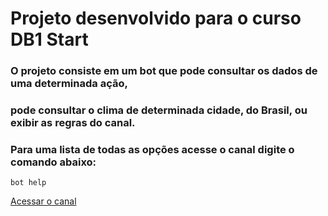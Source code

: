 # Projeto desenvolvido para o curso DB1 Start

### O projeto consiste em um bot que pode consultar os dados de uma determinada ação,
### pode consultar o clima de determinada cidade, do Brasil, ou exibir as regras do canal.

### Para uma lista de todas as opções acesse o canal digite o comando abaixo:
`bot help`

[Acessar o canal](https://discord.gg/9RYa66qv)